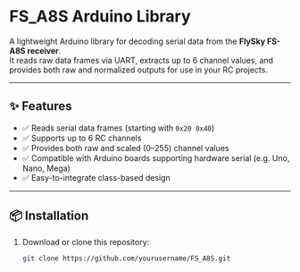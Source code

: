 # FS_A8S Arduino Library

A lightweight Arduino library for decoding serial data from the **FlySky FS-A8S receiver**.  
It reads raw data frames via UART, extracts up to 6 channel values, and provides both raw and normalized outputs for use in your RC projects.

---

## ✨ Features

- ✅ Reads serial data frames (starting with `0x20 0x40`)
- ✅ Supports up to 6 RC channels  
- ✅ Provides both raw and scaled (0–255) channel values  
- ✅ Compatible with Arduino boards supporting hardware serial (e.g. Uno, Nano, Mega)  
- ✅ Easy-to-integrate class-based design

---

## 📦 Installation

1. Download or clone this repository:
   ```bash
   git clone https://github.com/yourusername/FS_A8S.git
